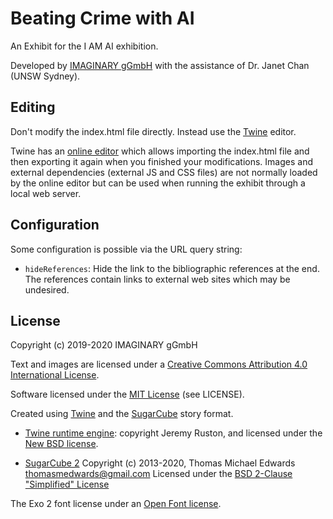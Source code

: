 # Beating Crime with AI

An Exhibit for the I AM AI exhibition.

Developed by [IMAGINARY gGmbH](https://www.imaginary.org) with the assistance of Dr. Janet Chan (UNSW Sydney).

## Editing

Don't modify the index.html file directly. Instead use the [Twine](https://twinery.org/) editor.

Twine has an [online editor](https://twinery.org/2) which allows importing the index.html file and then exporting it
again when you finished your modifications. Images and external dependencies (external JS and CSS files) are not
normally loaded by the online editor but can be used when running the exhibit through a local web server.

## Configuration

Some configuration is possible via the URL query string:

- `hideReferences`: Hide the link to the bibliographic references at the end.
  The references contain links to external web sites which may be undesired.

## License

Copyright (c) 2019-2020 IMAGINARY gGmbH

Text and images are licensed under a [Creative Commons Attribution 4.0 International License](https://creativecommons.org/licenses/by/4.0/). 

Software licensed under the [MIT License](https://opensource.org/licenses/MIT) (see LICENSE).

Created using [Twine](https://twinery.org/) and the [SugarCube](https://www.motoslave.net/sugarcube/2/) story format.

- [Twine runtime engine](https://twinery.org/wiki/twine_licenses): 
  copyright Jeremy Ruston, and licensed under the [New BSD license](https://raw.githubusercontent.com/tweecode/twine/master/targets/sugarcane/header.html).  

- [SugarCube 2](https://www.motoslave.net/sugarcube/2/) Copyright (c) 2013-2020, Thomas Michael Edwards <thomasmedwards@gmail.com>
  Licensed under the [BSD 2-Clause "Simplified" License](https://github.com/tmedwards/sugarcube-2/blob/master/LICENSE)

The Exo 2 font license under an [Open Font license](https://scripts.sil.org/cms/scripts/page.php?site_id=nrsi&id=OFL).

